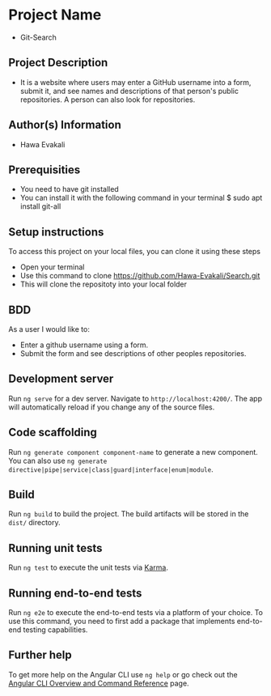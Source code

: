 # Project Name
* Git-Search

## Project Description
* It is a website where users may enter a GitHub username into a form, submit it, and see names and descriptions of that person's public repositories. A person can also look for repositories.

## Author(s) Information
* Hawa Evakali

## Prerequisities
* You need to have git installed
* You can install it with the following command in your terminal $ sudo apt install git-all

## Setup instructions
To access this project on your local files, you can clone it using these steps
* Open your terminal
* Use this command to clone https://github.com/Hawa-Evakali/Search.git
* This will clone the repositoty into your local folder

## BDD
As a user I would like to:
* Enter a github username using a form.
* Submit the form and see descriptions of other peoples repositories.
## Development server

Run `ng serve` for a dev server. Navigate to `http://localhost:4200/`. The app will automatically reload if you change any of the source files.

## Code scaffolding

Run `ng generate component component-name` to generate a new component. You can also use `ng generate directive|pipe|service|class|guard|interface|enum|module`.

## Build

Run `ng build` to build the project. The build artifacts will be stored in the `dist/` directory.

## Running unit tests

Run `ng test` to execute the unit tests via [Karma](https://karma-runner.github.io).

## Running end-to-end tests

Run `ng e2e` to execute the end-to-end tests via a platform of your choice. To use this command, you need to first add a package that implements end-to-end testing capabilities.

## Further help

To get more help on the Angular CLI use `ng help` or go check out the [Angular CLI Overview and Command Reference](https://angular.io/cli) page.
